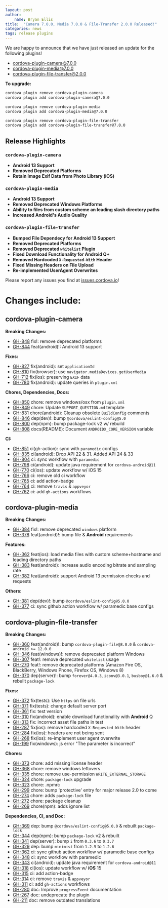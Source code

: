 ```yaml
---
layout: post
author:
    name: Bryan Ellis
title:  "Camera 7.0.0, Media 7.0.0 & File-Transfer 2.0.0 Released!"
categories: news
tags: release plugins
---
```


We are happy to announce that we have just released an update for the following plugins!

* [cordova-plugin-camera@7.0.0](https://www.npmjs.com/package/cordova-plugin-camera)
* [cordova-plugin-media@7.0.0](https://www.npmjs.com/package/cordova-plugin-media)
* [cordova-plugin-file-transfer@2.0.0](https://www.npmjs.com/package/cordova-plugin-file-transfer)

**To upgrade:**

```bash
cordova plugin remove cordova-plugin-camera
cordova plugin add cordova-plugin-camera@7.0.0

cordova plugin remove cordova-plugin-media
cordova plugin add cordova-plugin-media@7.0.0

cordova plugin remove cordova-plugin-file-transfer
cordova plugin add cordova-plugin-file-transfer@7.0.0
```

## Release Highlights

### `cordova-plugin-camera`

* **Android 13 Support**
* **Removed Deprecated Platforms**
* **Retain Image Exif Data from Photo Library (iOS)**

### `cordova-plugin-media`

* **Android 13 Support**
* **Removed Deprecated Windows Platforms**
* **Ability to files from custom scheme an leading slash directory paths**
* **Increased Android's Audio Quality**

### `cordova-plugin-file-transfer`

* **Bumped File Dependecy for Android 13 Support**
* **Removed Deprecated Platforms**
* **Removed Deprecated `whitelist` Plugin**
* **Fixed Download Functionality for Android Q+**
* **Removed Hardcoded `X-Requested-With` Header**
* **Fixed Missing Headers on File Upload**
* **Re-implemented UserAgent Overwrites**

Please report any issues you find at [issues.cordova.io](http://issues.cordova.io/)!

<!--more-->
# Changes include:

## cordova-plugin-camera

**Breaking Changes:**

* [GH-848](https://github.com/apache/cordova-plugin-camera/pull/848) fix!: remove deprecated platforms
* [GH-844](https://github.com/apache/cordova-plugin-camera/pull/844) feat(android)!: Android 13 support

**Fixes:**

* [GH-827](https://github.com/apache/cordova-plugin-camera/pull/827) fix(android): set `applicationId`
* [GH-810](https://github.com/apache/cordova-plugin-camera/pull/810) fix(browser): use `navigator.mediaDevices.getUserMedia`
* [GH-712](https://github.com/apache/cordova-plugin-camera/pull/712) fix(ios): preserving `EXIF` data
* [GH-780](https://github.com/apache/cordova-plugin-camera/pull/780) fix(android): update queries in `plugin.xml`

**Chores, Dependencies, Docs:**

* [GH-850](https://github.com/apache/cordova-plugin-camera/pull/850) chore: remove windows/osx from `plugin.xml`
* [GH-849](https://github.com/apache/cordova-plugin-camera/pull/849) chore: Update `SUPPORT_QUESTION.md` template
* [GH-831](https://github.com/apache/cordova-plugin-camera/pull/831) chore(android): Cleanup obsolete `BuildConfig` comments
* [GH-846](https://github.com/apache/cordova-plugin-camera/pull/846) dep(dev)!: bump `@cordova/eslint-config@5.0`
* [GH-800](https://github.com/apache/cordova-plugin-camera/pull/800) dep(npm): bump package-lock v2 w/ rebuild
* [GH-808](https://github.com/apache/cordova-plugin-camera/pull/808) docs(README): Document `ANDROIDX_CORE_VERSION` variable

**CI:**

* [GH-851](https://github.com/apache/cordova-plugin-camera/pull/851) ci(gh-action): sync with `paramedic` configs
* [GH-835](https://github.com/apache/cordova-plugin-camera/pull/835) ci(android): Drop API 22 & 31. Added API 24 & 33
* [GH-804](https://github.com/apache/cordova-plugin-camera/pull/804) ci: sync workflow with `paramedic`
* [GH-798](https://github.com/apache/cordova-plugin-camera/pull/798) ci(android): update java requirement for `cordova-android@11`
* [GH-770](https://github.com/apache/cordova-plugin-camera/pull/770) ci(ios): update workflow w/ iOS 15
* [GH-766](https://github.com/apache/cordova-plugin-camera/pull/766) ci: remove old ci workflow
* [GH-765](https://github.com/apache/cordova-plugin-camera/pull/765) ci: add action-badge
* [GH-764](https://github.com/apache/cordova-plugin-camera/pull/764) ci: remove `travis` & `appveyor`
* [GH-762](https://github.com/apache/cordova-plugin-camera/pull/762) ci: add `gh-actions` workflows

## cordova-plugin-media

**Breaking Changes:**

* [GH-384](https://github.com/apache/cordova-plugin-media/pull/384) fix!: remove deprecated `windows` platform
* [GH-378](https://github.com/apache/cordova-plugin-media/pull/378) feat(android)!: bump file & **Android** requirements

**Features:**

* [GH-362](https://github.com/apache/cordova-plugin-media/pull/362) feat(ios): load media files with custom scheme+hostname and leading directory paths
* [GH-383](https://github.com/apache/cordova-plugin-media/pull/383) feat(android): increase audio encoding bitrate and sampling rate
* [GH-382](https://github.com/apache/cordova-plugin-media/pull/382) feat(android): support Android 13 permission checks and requests

**Others:**

* [GH-381](https://github.com/apache/cordova-plugin-media/pull/381) dep(dev)!: bump `@cordova/eslint-config@5.0.0`
* [GH-377](https://github.com/apache/cordova-plugin-media/pull/377) ci: sync github action workflow w/ paramedic base configs

## cordova-plugin-file-transfer

**Breaking Changes:**

* [GH-360](https://github.com/apache/cordova-plugin-file-transfer/pull/360) feat(android)!: bump `cordova-plugin-file@8.0.0` & `cordova-android >= 12.0.0`
* [GH-346](https://github.com/apache/cordova-plugin-file-transfer/pull/346) feat(windows)!: remove deprecated platform Windows
* [GH-307](https://github.com/apache/cordova-plugin-file-transfer/pull/307) feat!: remove deprecated `whitelist` usage
* [GH-270](https://github.com/apache/cordova-plugin-file-transfer/pull/270) feat!: remove deprecated platforms (Amazon Fire OS, BlackBerry, Windows Phone, Firefox OS, Windows 8)
* [GH-370](https://github.com/apache/cordova-plugin-file-transfer/pull/370) dep(server)!: bump `forever@4.0.3`, `iconv@3.0.1`, `busboy@1.6.0` & rebuilt `package-lock`

**Fixes:**

* [GH-372](https://github.com/apache/cordova-plugin-file-transfer/pull/372) fix(tests): Use `https` on file urls
* [GH-371](https://github.com/apache/cordova-plugin-file-transfer/pull/371) fix(tests): change default server port
* [GH-361](https://github.com/apache/cordova-plugin-file-transfer/pull/361) fix: test version
* [GH-310](https://github.com/apache/cordova-plugin-file-transfer/pull/310) fix(android): enable download functionality with **Android** Q
* [GH-313](https://github.com/apache/cordova-plugin-file-transfer/pull/313) fix: incorrect asset file paths in test
* [GH-287](https://github.com/apache/cordova-plugin-file-transfer/pull/287) fix(ios): remove hardcoded `X-Requested-With` header
* [GH-284](https://github.com/apache/cordova-plugin-file-transfer/pull/284) fix(ios): headers are not being sent
* [GH-268](https://github.com/apache/cordova-plugin-file-transfer/pull/268) fix(ios): re-implement user agent overwrite
* [GH-199](https://github.com/apache/cordova-plugin-file-transfer/pull/199) fix(windows): js error "The parameter is incorrect"

**Chores:**

* [GH-373](https://github.com/apache/cordova-plugin-file-transfer/pull/373) chore: add missing license header
* [GH-368](https://github.com/apache/cordova-plugin-file-transfer/pull/368) chore: remove windows leftovers
* [GH-335](https://github.com/apache/cordova-plugin-file-transfer/pull/335) chore: remove use-permission `WRITE_EXTERNAL_STORAGE`
* [GH-324](https://github.com/apache/cordova-plugin-file-transfer/pull/324) chore: `package-lock` upgrade
* [GH-323](https://github.com/apache/cordova-plugin-file-transfer/pull/323) chore: .npmrc
* [GH-299](https://github.com/apache/cordova-plugin-file-transfer/pull/299) chore: bump 'protective' entry for major release 2.0 to come
* [GH-274](https://github.com/apache/cordova-plugin-file-transfer/pull/274) chore: adds `package-lock` file
* [GH-272](https://github.com/apache/cordova-plugin-file-transfer/pull/272) chore: package cleanup
* [GH-269](https://github.com/apache/cordova-plugin-file-transfer/pull/269) chore(npm): adds ignore list

**Dependencies, CI, and Doc:**

* [GH-369](https://github.com/apache/cordova-plugin-file-transfer/pull/369) dep: bump `@cordova/eslint-config@5.0.0` & rebuilt `package-lock`
* [GH-344](https://github.com/apache/cordova-plugin-file-transfer/pull/344) dep(npm): bump `package-lock` v2 & rebuilt
* [GH-341](https://github.com/apache/cordova-plugin-file-transfer/pull/341) dep(server): bump `i` from `0.3.6` to `0.3.7`
* [GH-329](https://github.com/apache/cordova-plugin-file-transfer/pull/329) dep: bump `minimist` from `1.2.5` to `1.2.6`
* [GH-362](https://github.com/apache/cordova-plugin-file-transfer/pull/362) ci: sync github action workflow w/ paramedic base configs
* [GH-348](https://github.com/apache/cordova-plugin-file-transfer/pull/348) ci: sync workflow with paramedic
* [GH-343](https://github.com/apache/cordova-plugin-file-transfer/pull/343) ci(android): update java requirement for `cordova-android@11`
* [GH-318](https://github.com/apache/cordova-plugin-file-transfer/pull/318) ci(ios): update workflow w/ **iOS** 15
* [GH-315](https://github.com/apache/cordova-plugin-file-transfer/pull/315) ci: add action-badge
* [GH-314](https://github.com/apache/cordova-plugin-file-transfer/pull/314) ci: remove `travis` & `appveyor`
* [GH-311](https://github.com/apache/cordova-plugin-file-transfer/pull/311) ci: add `gh-actions` workflows
* [GH-280](https://github.com/apache/cordova-plugin-file-transfer/pull/280) doc: Improve `progressEvent` documentation
* [GH-267](https://github.com/apache/cordova-plugin-file-transfer/pull/267) doc: undeprecate the plugin
* [GH-211](https://github.com/apache/cordova-plugin-file-transfer/pull/211) doc: remove outdated translations